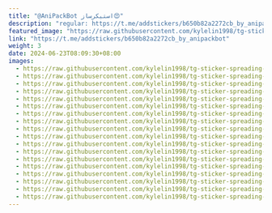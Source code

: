 ```yaml
---
title: "@AniPackBot استیکرساز😍"
description: "regular: https://t.me/addstickers/b650b82a2272cb_by_anipackbot"
featured_image: "https://raw.githubusercontent.com/kylelin1998/tg-sticker-spreading-worldwide-images/main/img/1dacad96-5ef8-4f28-8c25-583a9dd950c4.jpg"
link: "https://t.me/addstickers/b650b82a2272cb_by_anipackbot"
weight: 3
date: 2024-06-23T08:09:30+08:00
images:
  - https://raw.githubusercontent.com/kylelin1998/tg-sticker-spreading-worldwide-images/main/img/1dacad96-5ef8-4f28-8c25-583a9dd950c4.jpg
  - https://raw.githubusercontent.com/kylelin1998/tg-sticker-spreading-worldwide-images/main/img/81aae436-f89b-4146-86c6-8249dbe2ffbe.jpg
  - https://raw.githubusercontent.com/kylelin1998/tg-sticker-spreading-worldwide-images/main/img/195aa43f-940e-40af-8d68-ade4b349c437.jpg
  - https://raw.githubusercontent.com/kylelin1998/tg-sticker-spreading-worldwide-images/main/img/348aef65-3d8c-4021-b939-0be04cd6128b.jpg
  - https://raw.githubusercontent.com/kylelin1998/tg-sticker-spreading-worldwide-images/main/img/9c2af27d-6a43-4947-9f4b-26aa18c7bb34.jpg
  - https://raw.githubusercontent.com/kylelin1998/tg-sticker-spreading-worldwide-images/main/img/3cf99c6d-aba3-4795-9986-874d9f3481ff.jpg
  - https://raw.githubusercontent.com/kylelin1998/tg-sticker-spreading-worldwide-images/main/img/5c3bec02-60da-4c27-9b91-575b129f2904.jpg
  - https://raw.githubusercontent.com/kylelin1998/tg-sticker-spreading-worldwide-images/main/img/eb28a90a-2339-4237-8856-cb9d582c2a4f.jpg
  - https://raw.githubusercontent.com/kylelin1998/tg-sticker-spreading-worldwide-images/main/img/de6f0568-574b-4953-beff-114c7a585194.jpg
  - https://raw.githubusercontent.com/kylelin1998/tg-sticker-spreading-worldwide-images/main/img/9f4753f0-fc70-4e57-b056-32b4c3a4e42a.jpg
  - https://raw.githubusercontent.com/kylelin1998/tg-sticker-spreading-worldwide-images/main/img/5111cd7e-7a19-4e0a-b981-7d631d4cfeee.jpg
  - https://raw.githubusercontent.com/kylelin1998/tg-sticker-spreading-worldwide-images/main/img/c973f8fc-0d0d-4ade-981f-2556e417cc49.jpg
  - https://raw.githubusercontent.com/kylelin1998/tg-sticker-spreading-worldwide-images/main/img/3f183335-753c-4f49-8c93-50a4429e65ad.jpg
  - https://raw.githubusercontent.com/kylelin1998/tg-sticker-spreading-worldwide-images/main/img/738e265d-4e2b-4c8d-a2a5-a576a4e02c5f.jpg
  - https://raw.githubusercontent.com/kylelin1998/tg-sticker-spreading-worldwide-images/main/img/20993e1d-43ae-4c2c-991e-507dbc9cb378.jpg
  - https://raw.githubusercontent.com/kylelin1998/tg-sticker-spreading-worldwide-images/main/img/efc11b7a-77c6-4fec-88f6-70a2824b4320.jpg
  - https://raw.githubusercontent.com/kylelin1998/tg-sticker-spreading-worldwide-images/main/img/2e6fa375-10b0-494b-92b7-b17dcc2e39c1.jpg
  - https://raw.githubusercontent.com/kylelin1998/tg-sticker-spreading-worldwide-images/main/img/a99a81a0-4c6c-4bb5-afea-0e236e3e287f.jpg
---
```

